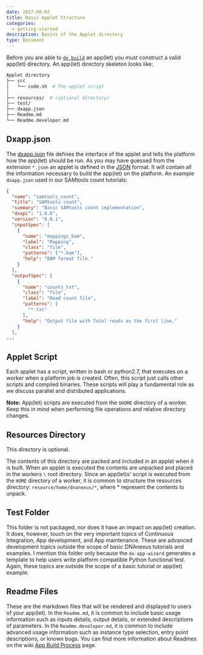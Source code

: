```yaml
---
date: 2017-08-02
title: Basic Applet Structure
categories:
  - getting-started
description: Basics of the Applet directory
type: Document
---
```

Before you are able to [`dx build`](https://wiki.dnanexus.com/Command-Line-Client/Index-of-dx-Commands#build) an app(let) you must construct a valid app(let) directory. An app(let) directory skeleton looks like:
```bash
Applet directory
├── src
│   └── code.sh  # The applet script
│
├── resources/  # (optional directory)
├── test/
├── dxapp.json
├── Readme.md
└── Readme.developer.md
```

## Dxapp.json
The [dxapp.json](https://wiki.dnanexus.com/dxapp.json) file defines the interface of the applet and tells the platform how the app(let) should be run. As you may have guessed from the extension `*.json` an applet is defined in the [JSON](https://en.wikipedia.org/wiki/JSON) format. It will contain all the information necessary to build the app(let) on the platform. An example `dxapp.json` used in our SAMtools count tutorials:

```json
{
  "name": "samtools_count",
  "title": "SAMtools count",
  "summary": "Basic SAMtools count implementation",
  "dxapi": "1.0.0",
  "version": "0.0.1",
  "inputSpec": [
    {
      "name": "mappings_bam",
      "label": "Mapping",
      "class": "file",
      "patterns": ["*.bam"],
      "help": "BAM format file."
    }
  ],
  "outputSpec": [
    {
      "name": "counts_txt",
      "class": "file",
      "label": "Read count file",
      "patterns": [
        "*.txt"
      ],
      "help": "Output file with Total reads as the first line."
    }
  ],
...
```

## Applet Script

Each applet has a script, written in bash or python2.7, that executes on a worker when a platform job is created. Often, this script just calls other scripts and compiled binaries. These scripts will play a fundamental role as we discuss parallel and distributed applications.

**Note:** App(let) scripts are executed from the `$HOME` directory of a worker. Keep this in mind when performing file operations and relative directory changes.

## Resources Directory

This directory is optional.

The contents of this directory are packed and included in an applet when it is built. When an applet is executed the contents are unpacked and placed in the workers `\` root directory. Since an app(let)s' script is executed from the `HOME` directory of a worker, it is common to structure the resources directory: `resource/home/dnanexus/*`, where \* represent the contents to unpack.

## Test Folder

This folder is not packaged, nor does it have an impact on app(let) creation. It does, however, touch on the very important topics of Continuous Integration, App development, and App maintenance. These are advanced development topics outside the scope of basic DNAnexus tutorials and examples. I mention this folder only because the `dx-app-wizard` generates a template to help users write platform compatible Python functional test. Again, these topics are outside the scope of a basic tutorial or app(let) example.

## Readme Files

These are the markdown files that will be rendered and displayed to users of your app(let). In the `Readme.md`, it is common to include basic usage information such as inputs details, output details, or extended descriptions of parameters. In the `Readme.developer.md`, it is common to include advanced usage information such as instance type selection, entry point descriptions, or known bugs. You can find more information about Readmes on the wiki [App Build Process](https://wiki.dnanexus.com/Developer-Tutorials/App-Build-Process#Readme-files) page.